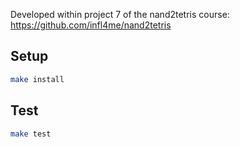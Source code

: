 Developed within project 7 of the nand2tetris course: https://github.com/infl4me/nand2tetris

## Setup

```sh
make install
```

## Test

```sh
make test
```
